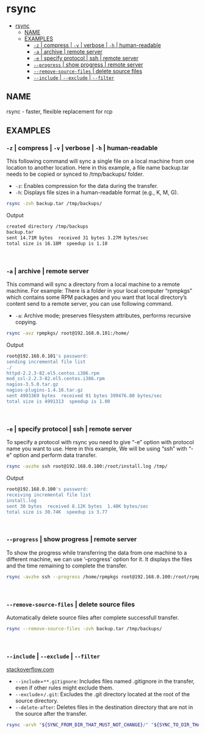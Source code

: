 # rsync

- [rsync](#rsync)
  - [NAME](#name)
  - [EXAMPLES](#examples)
    - [`-z` | compress | `-v` | verbose | `-h` | human-readable](#-z--compress---v--verbose---h--human-readable)
    - [`-a` | archive | remote server](#-a--archive--remote-server)
    - [`-e` | specify protocol | ssh | remote server](#-e--specify-protocol--ssh--remote-server)
    - [`--progress` | show progress | remote server](#--progress--show-progress--remote-server)
    - [`--remove-source-files` | delete source files](#--remove-source-files--delete-source-files)
    - [`--include` | `--exclude` | `--filter`](#--include----exclude----filter)

## NAME

rsync - faster, flexible replacement for rcp

## EXAMPLES

### `-z` | compress | `-v` | verbose | `-h` | human-readable

This following command will sync a single file on a local machine from one location to another location. Here in this example, a file name backup.tar needs to be copied or synced to /tmp/backups/ folder.

- `-z`: Enables compression for the data during the transfer.
- `-h`: Displays file sizes in a human-readable format (e.g., K, M, G).

```bash
rsync -zvh backup.tar /tmp/backups/
```

Output

```bash
created directory /tmp/backups
backup.tar
sent 14.71M bytes  received 31 bytes 3.27M bytes/sec
total size is 16.18M  speedup is 1.10
```

<br>

### `-a` | archive | remote server

This command will sync a directory from a local machine to a remote machine. For example: There is a folder in your local computer “rpmpkgs” which contains some RPM packages and you want that local directory’s content send to a remote server, you can use following command.

- `-a`: Archive mode; preserves filesystem attributes, performs recursive copying.

```bash
rsync -avz rpmpkgs/ root@192.168.0.101:/home/
```

Output

```bash
root@192.168.0.101's password:
sending incremental file list
./
httpd-2.2.3-82.el5.centos.i386.rpm
mod_ssl-2.2.3-82.el5.centos.i386.rpm
nagios-3.5.0.tar.gz
nagios-plugins-1.4.16.tar.gz
sent 4993369 bytes  received 91 bytes 399476.80 bytes/sec
total size is 4991313  speedup is 1.00
```

<br>

### `-e` | specify protocol | ssh | remote server

To specify a protocol with rsync you need to give “-e” option with protocol name you want to use. Here in this example, We will be using “ssh” with “-e” option and perform data transfer.

```bash
rsync -avzhe ssh root@192.168.0.100:/root/install.log /tmp/
```

Output

```bash
root@192.168.0.100's password:
receiving incremental file list
install.log
sent 30 bytes  received 8.12K bytes  1.48K bytes/sec
total size is 30.74K  speedup is 3.77
```

<br>

### `--progress` | show progress | remote server

To show the progress while transferring the data from one machine to a different machine, we can use ‘–progress’ option for it. It displays the files and the time remaining to complete the transfer.

```bash
rsync -avzhe ssh --progress /home/rpmpkgs root@192.168.0.100:/root/rpmpkgs
```

<br>

### `--remove-source-files` | delete source files

Automatically delete source files after complete successfull transfer.

```bash
rsync --remove-source-files -zvh backup.tar /tmp/backups/
```

<br>

### `--include` | `--exclude` | `--filter`

[stackoverflow.com](https://stackoverflow.com/questions/13713101/rsync-exclude-according-to-gitignore-hgignore-svnignore-like-filter-c)

- `--include`=`**.gitignore`: Includes files named .gitignore in the transfer, even if other rules might exclude them.
- `--exclude`=`/.git`: Excludes the .git directory located at the root of the source directory.
- `--delete-after`: Deletes files in the destination directory that are not in the source after the transfer.

```bash
rsync -arvh "${SYNC_FROM_DIR_THAT_MUST_NOT_CHANGE}/" "${SYNC_TO_DIR_THAT_WILL_CHANGE}/" --include='**.gitignore' --exclude='/.git' --filter=':- .gitignore' --delete-after
```
